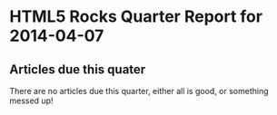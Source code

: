 HTML5 Rocks Quarter Report for 2014-04-07
=========================================

Articles due this quater
------------------------

There are no articles due this quarter, either all is good, or something messed up!

